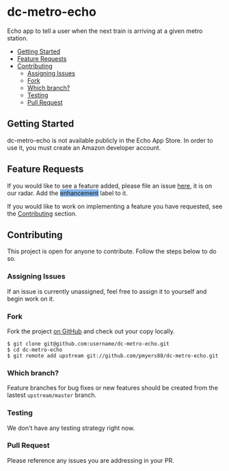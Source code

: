 # dc-metro-echo

Echo app to tell a user when the next train is arriving at a given metro station.

- [Getting Started](#getting-started)
- [Feature Requests](#feature-requests)
- [Contributing](#Contributing)
    - [Assigning Issues](#assigning-issues)
    - [Fork](#fork)
    - [Which branch?](#which-branch?)
    - [Testing](#testing)
    - [Pull Request](#pull-request)

## Getting Started

dc-metro-echo is not available publicly in the Echo App Store. In order to use it, you must create an Amazon
 developer account.

## Feature Requests

If you would like to see a feature added, please file an issue [here](https://github.com/pmyers88/dc-metro-echo/issues),
 it is on our radar. Add the <span style="background-color:#84b6eb">enhancement</span> label to it.

If you would like to work on implementing a feature you have requested, see the [Contributing](#contributing) section. 

## Contributing

This project is open for anyone to contribute. Follow the steps below to do so.

### Assigning Issues

If an issue is currently unassigned, feel free to assign it to yourself and begin work on it.

### Fork

Fork the project [on GitHub](https://github.com/pmyers88/dc-metro-echo) and check out your
copy locally.

```text
$ git clone git@github.com:username/dc-metro-echo.git
$ cd dc-metro-echo
$ git remote add upstream git://github.com/pmyers88/dc-metro-echo.git
```

### Which branch?

Feature branches for bug fixes or new features should be created from the lastest `upstream/master` branch.

### Testing

We don't have any testing strategy right now.

### Pull Request

Please reference any issues you are addressing in your PR.
